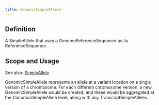 ```yaml
---
title: GenomicSimpleAllele
---
```


Definition
----------
A SimpleAlllele that uses a GenomeReferenceSequence as its ReferenceSequence.

Scope and Usage
---------------

See also: [SimpleAllele](simple_allele.html)

GenomicSimpleAllele represents an allele at a variant location on a single version of a chromosome.  For each different chromosome version, a new GenomicSimpleAllele would be created, and these would be aggregated at the CanonicalSimpleAllele level, along with any TranscriptSimpleAlleles.
